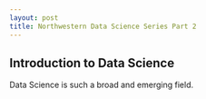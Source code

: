 ```yaml
---
layout: post
title: Northwestern Data Science Series Part 2
---
```

## Introduction to Data Science
Data Science is such a broad and emerging field.
<!--stackedit_data:
eyJoaXN0b3J5IjpbLTIzNTk5OTIwNV19
-->